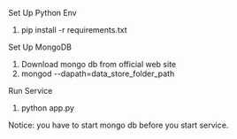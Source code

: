 Set Up Python Env
1. pip install -r requirements.txt

Set Up MongoDB
1. Download mongo db from official web site
2. mongod --dapath=data_store_folder_path

Run Service
1. python app.py

Notice: you have to start mongo db before you start service.
